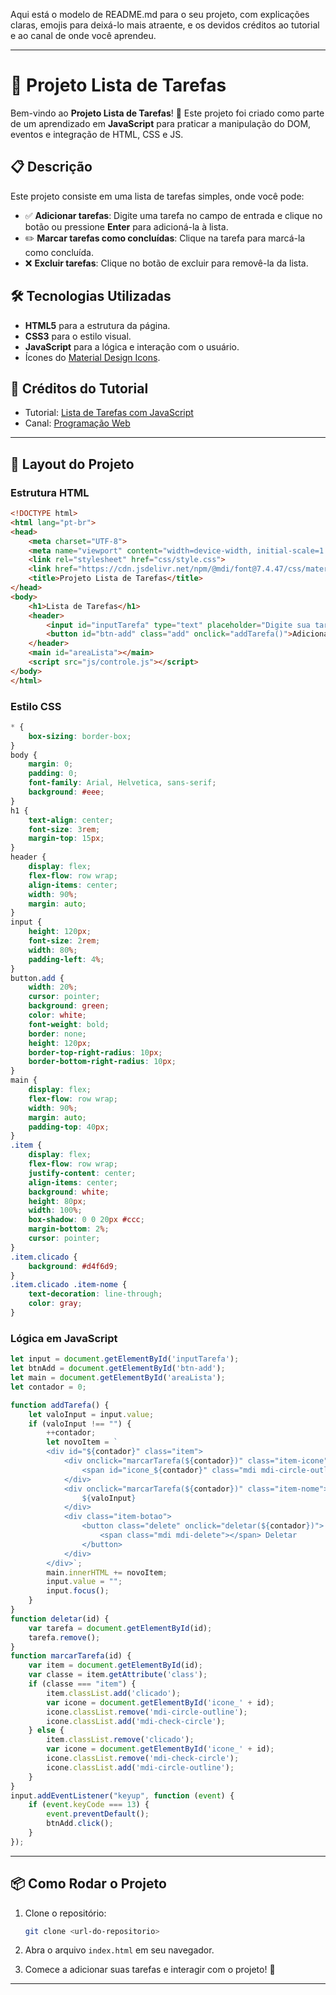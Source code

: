 Aqui está o modelo de README.md para o seu projeto, com explicações claras, emojis para deixá-lo mais atraente, e os devidos créditos ao tutorial e ao canal de onde você aprendeu.

---

# 📝 Projeto Lista de Tarefas

Bem-vindo ao **Projeto Lista de Tarefas**! 🚀 Este projeto foi criado como parte de um aprendizado em **JavaScript** para praticar a manipulação do DOM, eventos e integração de HTML, CSS e JS.

## 📋 Descrição

Este projeto consiste em uma lista de tarefas simples, onde você pode:

- ✅ **Adicionar tarefas**: Digite uma tarefa no campo de entrada e clique no botão ou pressione **Enter** para adicioná-la à lista.
- ✏️ **Marcar tarefas como concluídas**: Clique na tarefa para marcá-la como concluída.
- ❌ **Excluir tarefas**: Clique no botão de excluir para removê-la da lista.

## 🛠️ Tecnologias Utilizadas

- **HTML5** para a estrutura da página.
- **CSS3** para o estilo visual.
- **JavaScript** para a lógica e interação com o usuário.
- Ícones do [Material Design Icons](https://cdn.jsdelivr.net/npm/@mdi/font).

## 🎥 Créditos do Tutorial

- Tutorial: [Lista de Tarefas com JavaScript](https://www.youtube.com/watch?v=sBTECRJuNZ0&list=PL2Fdisxwzt_d590u3uad46W-kHA0PTjjw&index=20)
- Canal: [Programação Web](https://www.youtube.com/@programacaoweb)

---

## 🎨 Layout do Projeto

### Estrutura HTML

```html
<!DOCTYPE html>
<html lang="pt-br">
<head>
    <meta charset="UTF-8">
    <meta name="viewport" content="width=device-width, initial-scale=1.0">
    <link rel="stylesheet" href="css/style.css">
    <link href="https://cdn.jsdelivr.net/npm/@mdi/font@7.4.47/css/materialdesignicons.min.css" rel="stylesheet">
    <title>Projeto Lista de Tarefas</title>
</head>
<body>
    <h1>Lista de Tarefas</h1>
    <header>
        <input id="inputTarefa" type="text" placeholder="Digite sua tarefa">
        <button id="btn-add" class="add" onclick="addTarefa()">Adicionar</button>
    </header>
    <main id="areaLista"></main>
    <script src="js/controle.js"></script>
</body>
</html>
```

### Estilo CSS

```css
* {
    box-sizing: border-box;
}
body {
    margin: 0;
    padding: 0;
    font-family: Arial, Helvetica, sans-serif;
    background: #eee;
}
h1 {
    text-align: center;
    font-size: 3rem;
    margin-top: 15px;
}
header {
    display: flex;
    flex-flow: row wrap;
    align-items: center;
    width: 90%;
    margin: auto;
}
input {
    height: 120px;
    font-size: 2rem;
    width: 80%;
    padding-left: 4%;
}
button.add {
    width: 20%;
    cursor: pointer;
    background: green;
    color: white;
    font-weight: bold;
    border: none;
    height: 120px;
    border-top-right-radius: 10px;
    border-bottom-right-radius: 10px;
}
main {
    display: flex;
    flex-flow: row wrap;
    width: 90%;
    margin: auto;
    padding-top: 40px;
}
.item {
    display: flex;
    flex-flow: row wrap;
    justify-content: center;
    align-items: center;
    background: white;
    height: 80px;
    width: 100%;
    box-shadow: 0 0 20px #ccc;
    margin-bottom: 2%;
    cursor: pointer;
}
.item.clicado {
    background: #d4f6d9;
}
.item.clicado .item-nome {
    text-decoration: line-through;
    color: gray;
}
```

### Lógica em JavaScript

```javascript
let input = document.getElementById('inputTarefa');
let btnAdd = document.getElementById('btn-add');
let main = document.getElementById('areaLista');
let contador = 0;

function addTarefa() {
    let valoInput = input.value;
    if (valoInput !== "") {
        ++contador;
        let novoItem = `
        <div id="${contador}" class="item">
            <div onclick="marcarTarefa(${contador})" class="item-icone">
                <span id="icone_${contador}" class="mdi mdi-circle-outline"></span>
            </div>
            <div onclick="marcarTarefa(${contador})" class="item-nome">
                ${valoInput}
            </div>
            <div class="item-botao">
                <button class="delete" onclick="deletar(${contador})">
                    <span class="mdi mdi-delete"></span> Deletar
                </button>
            </div>
        </div>`;
        main.innerHTML += novoItem;
        input.value = "";
        input.focus();
    }
}
function deletar(id) {
    var tarefa = document.getElementById(id);
    tarefa.remove();
}
function marcarTarefa(id) {
    var item = document.getElementById(id);
    var classe = item.getAttribute('class');
    if (classe === "item") {
        item.classList.add('clicado');
        var icone = document.getElementById('icone_' + id);
        icone.classList.remove('mdi-circle-outline');
        icone.classList.add('mdi-check-circle');
    } else {
        item.classList.remove('clicado');
        var icone = document.getElementById('icone_' + id);
        icone.classList.remove('mdi-check-circle');
        icone.classList.add('mdi-circle-outline');
    }
}
input.addEventListener("keyup", function (event) {
    if (event.keyCode === 13) {
        event.preventDefault();
        btnAdd.click();
    }
});
```

---

## 📦 Como Rodar o Projeto

1. Clone o repositório:

   ```bash
   git clone <url-do-repositorio>
   ```

2. Abra o arquivo `index.html` em seu navegador.
3. Comece a adicionar suas tarefas e interagir com o projeto! 🎉

---
